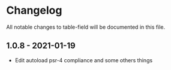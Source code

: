 # Changelog

All notable changes to table-field will be documented in this file.

## 1.0.8 - 2021-01-19

- Edit autoload psr-4 compliance and some others things
